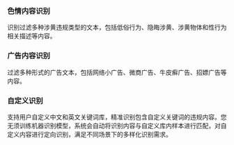 ### 色情内容识别
识别过滤多种涉黄违规类型的文本，包括低俗行为、隐晦涉黄、涉黄物体和性行为相关描述等内容。

### 广告内容识别
过滤多种形式的广告文本，包括网络小广告、微商广告、牛皮癣广告、招嫖广告等内容。

### 自定义识别
支持用户自定义中文和英文关键词库，精准识别包含自定义关键词的违规内容。您无须训练机器识别模型，系统会自动将识别内容与自定义库内样本进行匹配，对自定义内容进行定向识别，满足不同场景下的多样化识别需求。

